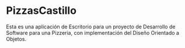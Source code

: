 # PizzasCastillo
Esta es una aplicación de Escritorio para un proyecto de Desarrollo de Software para una Pizzeria, con implementación del Diseño Orientado a Objetos.
